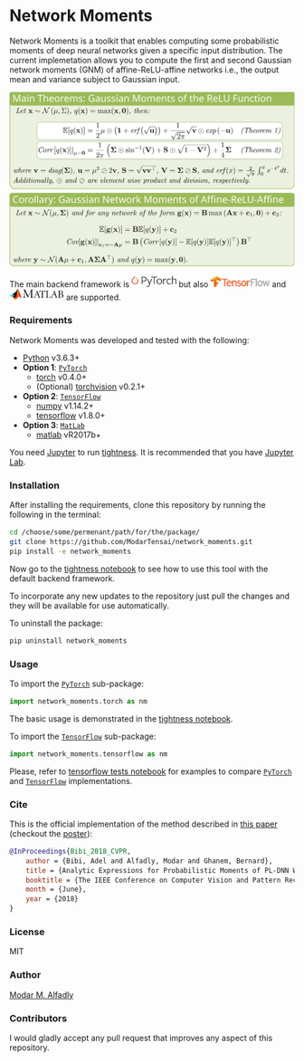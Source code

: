 # Network Moments

Network Moments is a toolkit that enables computing some probabilistic moments of deep neural networks given a specific input distribution. The current implemetation allows you to compute the first and second Gaussian network moments (GNM) of affine-ReLU-affine networks i.e., the output mean and variance subject to Gaussian input.

<img src="./static/theorems.svg" alt="theorems"/>

The main backend framework is [<img src="./static/pytorch-logo.png" alt="PyTorch" height="20px"/>](./network_moments/torch/) but also [<img src="./static/tensorflow-logo.png" alt="TensorFlow" height="20px"/>](./network_moments/tensorflow/) and [<img src="./static/matlab-logo.png" alt="MatLab" height="20px"/>](./matlab/) are supported.

### Requirements

Network Moments was developed and tested with the following:

 - [Python](https://www.python.org/) v3.6.3+
 - **Option 1**: [`PyTorch`](./network_moments/torch/)
   - [torch](https://pytorch.org/) v0.4.0+
   - (Optional) [torchvision](https://github.com/pytorch/vision) v0.2.1+
 - **Option 2**: [`TensorFlow`](./network_moments/tensorflow/)
   - [numpy](http://www.numpy.org) v1.14.2+
   - [tensorflow](https://www.tensorflow.org/) v1.8.0+
 - **Option 3**: [`MatLab`](./matlab/)
   - [matlab](https://www.mathworks.com/products/matlab.html) vR2017b+

You need [Jupyter](https://jupyter.org/) to run [tightness](./static/tightness.ipynb). It is recommended that you have [Jupyter Lab](https://github.com/jupyterlab/jupyterlab).

### Installation

After installing the requirements, clone this repository by running the following in the terminal:

```sh
cd /choose/some/permenant/path/for/the/package/
git clone https://github.com/ModarTensai/network_moments.git
pip install -e network_moments
```

Now go to the [tightness notebook](./static/tightness.ipynb) to see how to use this tool with the default backend framework.

To incorporate any new updates to the repository just pull the changes and they will be available for use automatically.

To uninstall the package:

```sh
pip uninstall network_moments
```

### Usage

To import the [`PyTorch`](./network_moments/torch/) sub-package:

```python
import network_moments.torch as nm
```

The basic usage is demonstrated in the [tightness notebook](./static/tightness.ipynb).

To import the [`TensorFlow`](./network_moments/tensorflow/) sub-package:

```python
import network_moments.tensorflow as nm
```
Please, refer to [tensorflow tests notebook](./static/tensorflow_tests.ipynb) for examples to compare [`PyTorch`](./network_moments/torch/) and [`TensorFlow`](./network_moments/tensorflow/) implementations.

### Cite

This is the official implementation of the method described in [this paper](http://openaccess.thecvf.com/content_cvpr_2018/html/Bibi_Analytic_Expressions_for_CVPR_2018_paper.html) (checkout the [poster](./static/poster.pdf)):

```bibtex
@InProceedings{Bibi_2018_CVPR,
    author = {Bibi, Adel and Alfadly, Modar and Ghanem, Bernard},
    title = {Analytic Expressions for Probabilistic Moments of PL-DNN With Gaussian Input},
    booktitle = {The IEEE Conference on Computer Vision and Pattern Recognition (CVPR)},
    month = {June},
    year = {2018}
}
```

### License

MIT

### Author

[Modar M. Alfadly](https://github.com/ModarTensai/network_moments/)

### Contributors

I would gladly accept any pull request that improves any aspect of this repository.